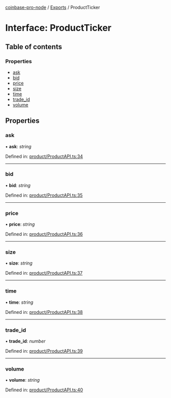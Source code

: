 [coinbase-pro-node](../README.md) / [Exports](../modules.md) / ProductTicker

# Interface: ProductTicker

## Table of contents

### Properties

- [ask](productticker.md#ask)
- [bid](productticker.md#bid)
- [price](productticker.md#price)
- [size](productticker.md#size)
- [time](productticker.md#time)
- [trade_id](productticker.md#trade_id)
- [volume](productticker.md#volume)

## Properties

### ask

• **ask**: _string_

Defined in: [product/ProductAPI.ts:34](https://github.com/bennycode/coinbase-pro-node/blob/1018fbd/src/product/ProductAPI.ts#L34)

---

### bid

• **bid**: _string_

Defined in: [product/ProductAPI.ts:35](https://github.com/bennycode/coinbase-pro-node/blob/1018fbd/src/product/ProductAPI.ts#L35)

---

### price

• **price**: _string_

Defined in: [product/ProductAPI.ts:36](https://github.com/bennycode/coinbase-pro-node/blob/1018fbd/src/product/ProductAPI.ts#L36)

---

### size

• **size**: _string_

Defined in: [product/ProductAPI.ts:37](https://github.com/bennycode/coinbase-pro-node/blob/1018fbd/src/product/ProductAPI.ts#L37)

---

### time

• **time**: _string_

Defined in: [product/ProductAPI.ts:38](https://github.com/bennycode/coinbase-pro-node/blob/1018fbd/src/product/ProductAPI.ts#L38)

---

### trade_id

• **trade_id**: _number_

Defined in: [product/ProductAPI.ts:39](https://github.com/bennycode/coinbase-pro-node/blob/1018fbd/src/product/ProductAPI.ts#L39)

---

### volume

• **volume**: _string_

Defined in: [product/ProductAPI.ts:40](https://github.com/bennycode/coinbase-pro-node/blob/1018fbd/src/product/ProductAPI.ts#L40)
